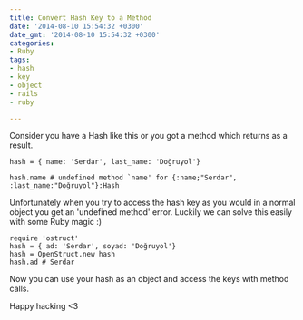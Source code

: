 ```yaml
---
title: Convert Hash Key to a Method
date: '2014-08-10 15:54:32 +0300'
date_gmt: '2014-08-10 15:54:32 +0300'
categories:
- Ruby
tags:
- hash
- key
- object
- rails
- ruby

---
```

Consider you have a Hash like this or you got a method which returns as a result.

    hash = { name: 'Serdar', last_name: 'Doğruyol'}

    hash.name # undefined method `name' for {:name;"Serdar", :last_name:"Doğruyol"}:Hash


Unfortunately when you try to access the hash key as you would in a normal object you get an 'undefined method' error.
Luckily we can solve this easily with some Ruby magic :)

    require 'ostruct'
    hash = { ad: 'Serdar', soyad: 'Doğruyol'}
    hash = OpenStruct.new hash
    hash.ad # Serdar

Now you can use your hash as an object and access the keys with method calls.

Happy hacking &lt;3
